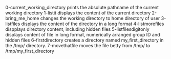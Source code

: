 0-current_working_directory prints the absolute pathname of the current working directory
1-listit displays the content of the current directory
2-bring_me_home changes the working directory to home directory of user
3-listfiles displays the content of the directory in a long format
4-listmorefiles dispplays directory content, including hidden files
5-listfilesdigitonly displays content of file in long format, numerically arranged group ID and hidden files
6-firstdirectory creates a directory named my_first_directory in the /tmp/ directory.
7-movethatfile moves the file betty from /tmp/ to /tmp/my_first_directory
